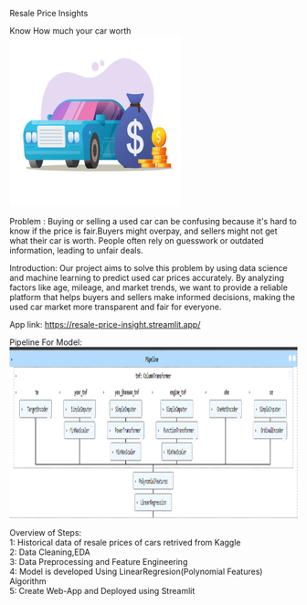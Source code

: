 Resale Price Insights

Know How much your car worth
<img src="car.jpg" width="300" height="300"/>



Problem :
  Buying or selling a used car can be confusing because it's hard to know if the price is fair.Buyers might overpay, and sellers might not get what their car is worth. People often rely on guesswork or outdated information, leading to unfair deals. 

Introduction: 
  Our project aims to solve this problem by using data science and machine learning to predict used car prices accurately. By analyzing factors like age, mileage, and market trends, we want to provide a reliable platform that helps buyers and sellers make informed decisions, making the used car market more transparent and fair for everyone.

App link:  https://resale-price-insight.streamlit.app/

Pipeline For Model:
<img src="pipeline.png" width="800" height="300"/><br>


Overview of Steps: <br>
1: Historical data of resale prices of cars retrived from Kaggle<br>
2: Data Cleaning,EDA<br>
3: Data Preprocessing and Feature Engineering<br>
4: Model is developed Using LinearRegresion(Polynomial Features) Algorithm<br>
5: Create Web-App and Deployed using Streamlit<br>
